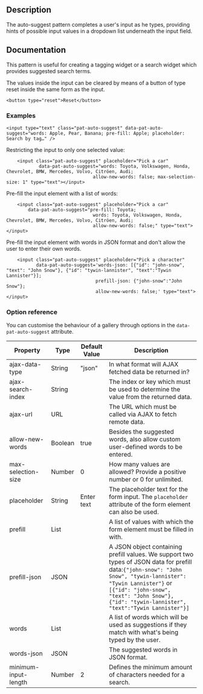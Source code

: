 ## Description
The auto-suggest pattern completes a user's input as he types, providing hints of possible input values in a dropdown list underneath the input field.

## Documentation

This pattern is useful for creating a tagging widget or a search widget which provides suggested search terms.

The values inside the input can be cleared by means of a button of type reset inside the same form as the input.

    <button type="reset">Reset</button>

### Examples


    <input type="text" class="pat-auto-suggest" data-pat-auto-suggest="words: Apple, Pear, Banana; pre-fill: Apple; placeholder: Search by tag…" />


Restricting the input to only one selected value:

        <input class="pat-auto-suggest" placeholder="Pick a car"
                data-pat-auto-suggest="words: Toyota, Volkswagen, Honda, Chevrolet, BMW, Mercedes, Volvo, Citröen, Audi;
                                    allow-new-words: false; max-selection-size: 1" type="text"></input>

Pre-fill the input element with a list of words:

        <input class="pat-auto-suggest" placeholder="Pick a car"
            data-pat-auto-suggest="pre-fill: Toyota;
                                    words: Toyota, Volkswagen, Honda, Chevrolet, BMW, Mercedes, Volvo, Citröen, Audi;
                                    allow-new-words: false;" type="text"></input>

Pre-fill the input element with words in JSON format and don't allow the user to enter their own words.

        <input class="pat-auto-suggest" placeholder="Pick a character"
               data-pat-auto-suggest='words-json: [{"id": "john-snow", "text": "John Snow"}, {"id": "tywin-lannister", "text":"Tywin Lannister"}];
                                     prefill-json: {"john-snow":"John Snow"};
                                     allow-new-words: false;' type="text"></input>

### Option reference

You can customise the behaviour of a gallery through options in the `data-pat-auto-suggest` attribute.


| Property             | Type    | Default Value | Description                                                  |
| -------------------- | ------- | ------------- | ------------------------------------------------------------ |
| ajax-data-type       | String  | "json"        | In what format will AJAX fetched data be returned in?        |
| ajax-search-index    | String  |               | The index or key which must be used to determine the value from the returned data. |
| ajax-url             | URL     |               | The URL which must be called via AJAX to fetch remote data.  |
| allow-new-words      | Boolean | true          | Besides the suggested words, also allow custom user-defined words to be entered. |
| max-selection-size   | Number  | 0             | How many values are allowed? Provide a positive number or 0 for unlimited. |
| placeholder          | String  | Enter text    | The placeholder text for the form input. The `placeholder` attribute of the form element can also be used. |
| prefill              | List    |               | A list of values with which the form element must be filled in with. |
| prefill-json         | JSON    |               | A JSON object containing prefill values. We support two types of JSON data for prefill data:`{"john-snow": "John Snow", "tywin-lannister": "Tywin Lannister"}` or ```[{"id": "john-snow", "text": "John Snow"}, {"id": "tywin-lannister", "text":"Tywin Lannister"}]``` |
| words                | List    |               | A list of words which will be used as suggestions if they match with what's being typed by the user. |
| words-json           | JSON    |               | The suggested words in JSON format.                          |
| minimum-input-length | Number  | 2             | Defines the minimum amount of characters needed for a search. |
